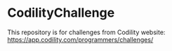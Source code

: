 # CodilityChallenge
This repository is for challenges from Codility website:
https://app.codility.com/programmers/challenges/
